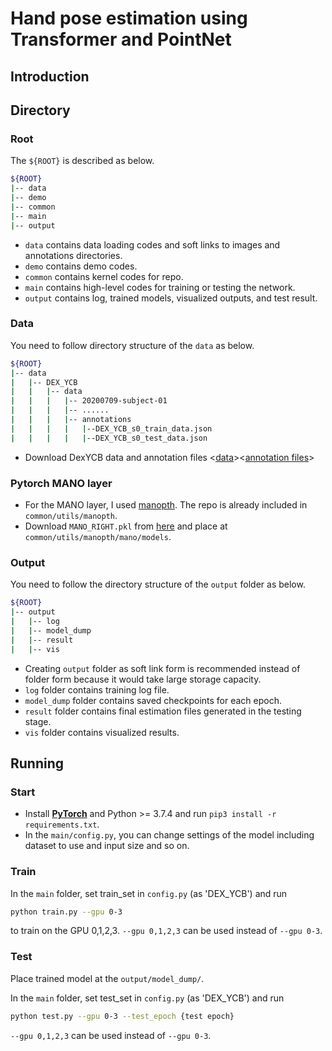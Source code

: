 # Hand pose estimation using Transformer and PointNet

## Introduction

## Directory

### Root

The `${ROOT}` is described as below.

```bash
${ROOT}  
|-- data  
|-- demo
|-- common  
|-- main  
|-- output  
```

* `data` contains data loading codes and soft links to images and annotations directories.  
* `demo` contains demo codes.
* `common` contains kernel codes for repo.  
* `main` contains high-level codes for training or testing the network.  
* `output` contains log, trained models, visualized outputs, and test result.  

### Data

You need to follow directory structure of the `data` as below.

```bash
${ROOT}  
|-- data  
|   |-- DEX_YCB
|   |   |-- data
|   |   |   |-- 20200709-subject-01
|   |   |   |-- ......
|   |   |   |-- annotations
|   |   |   |   |--DEX_YCB_s0_train_data.json
|   |   |   |   |--DEX_YCB_s0_test_data.json
```

* Download DexYCB data and annotation files <[data](https://dex-ycb.github.io/)><[annotation files](https://drive.google.com/drive/folders/1pmRpgv38PXvlLOODtoxpTYnIpYTkNV6b?usp=sharing)>

### Pytorch MANO layer

* For the MANO layer, I used [manopth](https://github.com/hassony2/manopth). The repo is already included in `common/utils/manopth`.
* Download `MANO_RIGHT.pkl` from [here](https://mano.is.tue.mpg.de/) and place at `common/utils/manopth/mano/models`.

### Output  

You need to follow the directory structure of the `output` folder as below.  

```bash
${ROOT}  
|-- output  
|   |-- log  
|   |-- model_dump  
|   |-- result  
|   |-- vis  
```  

* Creating `output` folder as soft link form is recommended instead of folder form because it would take large storage capacity.  
* `log` folder contains training log file.  
* `model_dump` folder contains saved checkpoints for each epoch.  
* `result` folder contains final estimation files generated in the testing stage.  
* `vis` folder contains visualized results.  

## Running

### Start  

* Install **[PyTorch](https://pytorch.org)** and Python >= 3.7.4 and run `pip3 install -r requirements.txt`.
* In the `main/config.py`, you can change settings of the model including dataset to use and input size and so on.  

### Train  

In the `main` folder, set train_set in `config.py` (as 'DEX_YCB') and run  

```bash  
python train.py --gpu 0-3
```  

to train on the GPU 0,1,2,3. `--gpu 0,1,2,3` can be used instead of `--gpu 0-3`.

### Test  

Place trained model at the `output/model_dump/`.
  
In the `main` folder, set test_set in `config.py` (as 'DEX_YCB') and run  

```bash  
python test.py --gpu 0-3 --test_epoch {test epoch}  
```  

`--gpu 0,1,2,3` can be used instead of `--gpu 0-3`.
